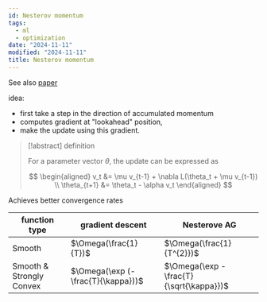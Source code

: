 ```yaml
---
id: Nesterov momentum
tags:
  - ml
  - optimization
date: "2024-11-11"
modified: "2024-11-11"
title: Nesterov momentum
---
```


See also [paper](http://www.cs.toronto.edu/%7Ehinton/absps/momentum.pdf)

idea:

- first take a step in the direction of accumulated momentum
- computes gradient at "lookahead" position,
- make the update using this gradient.

> [!abstract] definition
>
> For a parameter vector $\theta$, the update can be expressed as
>
> $$
> \begin{aligned}
> v_t &= \mu v_{t-1} + \nabla L(\theta_t + \mu v_{t-1}) \\
> \theta_{t+1} &= \theta_t - \alpha v_t
> \end{aligned}
> $$

Achieves better convergence rates

| function type            | gradient descent                   | Nesterove AG                            |
| ------------------------ | ---------------------------------- | --------------------------------------- |
| Smooth                   | $\Omega(\frac{1}{T})$              | $\Omega(\frac{1}{T^{2}})$               |
| Smooth & Strongly Convex | $\Omega(\exp (-\frac{T}{\kappa}))$ | $\Omega(\exp -\frac{T}{\sqrt{\kappa}})$ |
